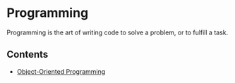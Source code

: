 Programming
===========

Programming is the art of writing code to solve a problem, or to fulfill a task.

## Contents

- [Object-Oriented Programming](./oop/)
